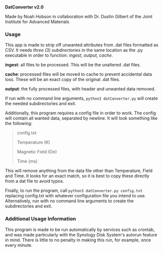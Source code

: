 <b>DatConverter v2.0</b>

Made by Noah Hobson in collaboration with Dr. Dustin Gilbert of the Joint Institute for Advanced Materials

<h3>Usage</h3>

This app is made to strip off unwanted attributes from .dat files formatted as CSV. It needs <i>three (3) subdirectories</i> in the same location as the .py executable in order to function: <i>ingest, output, cache</i>.

<b>ingest</b>: all files to be processed. This will be the unaltered .dat files.

<b>cache</b>: processed files will be moved to cache to prevent accidental data loss. These will be an exact copy of the original .dat files.

<b>output</b>: the fully processed files, with header and unwanted data removed.

If run with no command line arguments, `python3 datConverter.py` will create the needed subdirectories and exit.

Additionally, this program requires a config file in order to work. The config will contain all wanted data, separated by newline. It will look something like the following:

>config.txt
>
>Temperature (K)
>
>Magnetic Field (Oe)
>
>Time (ms)

This will remove anything from the data file other than Temperature, Field and Time. It looks for an exact match, so it is best to copy these directly from a dat file to avoid typos.



Finally, to run the program, call `python3 datConverter.py config.txt` replacing config.txt with whatever configuration file you intend to use. Alternatively, run with no command line arguments to create the subdirectories and exit.

<h3>Additional Usage Information</h3>

This program is made to be run automatically by services such as crontab, and was made particularly with the Synology Disk System's autorun feature in mind. There is little to no penalty in making this run, for example, once every minute.
